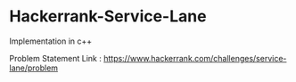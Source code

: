 # Hackerrank-Service-Lane
Implementation in c++

Problem Statement Link : https://www.hackerrank.com/challenges/service-lane/problem

